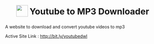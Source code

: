 <h1 align="center">
    <sub>
        <img
            src="https://raw.githubusercontent.com/ayanbag/Youtube-To-MP3-Downloader/download.png
            width="38"
            height="38">
        </img>
    </sub>
    Youtube to MP3 Downloader
</h1>

A website to download and convert youtube videos to mp3

Active Site Link :  http://bit.ly/youtubedwl
